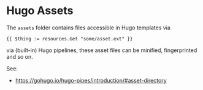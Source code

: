 # Hugo Assets

The `assets` folder contains files accessible in Hugo templates via

```
{{ $thing := resources.Get "some/asset.ext" }}
```

via (built-in) Hugo pipelines, these asset files can be minified, fingerprinted and so on.

See:

* <https://gohugo.io/hugo-pipes/introduction/#asset-directory>
